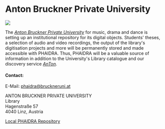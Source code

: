 # Anton Bruckner Private University

![](/assets/img/partner_logos/ABPU_Logo.jpg)

The *[Anton Bruckner Private University](https://www.bruckneruni.at/)* for music, drama and dance is setting up an institutional repository for its digital objects. Students' theses, a selection of audio and video recordings, the output of the library's digitisation projects and more will be permanently stored and made accessible with PHAIDRA. Thus, PHAIDRA will be a valuable source of information in addition to the University's Library catalogue and our discovery service *[AnTon](https://phaidra.bruckneruni.at/)*.

#### Contact:
E-Mail: <phaidra@bruckneruni.at>

ANTON BRUCKNER PRIVATE UNIVERSITY  
Library  
Hagenstraße 57  
4040 Linz, Austria  

[Local PHAIDRA Repository](https://phaidra.bruckneruni.at/)
